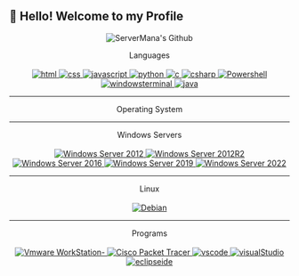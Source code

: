 ## 👋 Hello! Welcome to my Profile



<div align="center">
  <img src="https://capsule-render.vercel.app/api?type=cylinder&color=000000&height=150&section=header&text=ServerMana's%20Github&fontColor=ffffff&fontSize=70&animation=fadeIn&fontAlignY=55&desc=%20&descAlignY=62&descAlign=62" alt="ServerMana's Github"/>
</div>


<p align="center">
  Languages
  </br>
  </br>
  <a href="https://devdocs.io/html/">
    <img src="https://img.shields.io/badge/HTML-239120?style=for-the-badge&logo=html5&logoColor=white" alt="html"/>
  </a>
  <a href="https://devdocs.io/css/">
    <img src="https://img.shields.io/badge/CSS-239120?&style=for-the-badge&logo=css3&logoColor=white" alt="css"/>
  </a>
  <a href="https://www.javascript.com/">
    <img src="https://img.shields.io/badge/Javascript-F7DF1E?style=for-the-badge&logo=Javascript&logoColor=black" alt="javascript"/>
  </a>
  <a href="http://python.org/">
    <img src="https://img.shields.io/badge/Python-3776AB?style=for-the-badge&logo=python&logoColor=white" alt="python"/>
  </a>
  <a href="https://learn.microsoft.com/ko-kr/cpp/c-language/?view=msvc-170/">
    <img src="https://img.shields.io/badge/C-A8B9CC?style=for-the-badge&logo=c&logoColor=white" alt="c"/>
  </a>
  <a href="https://docs.microsoft.com/ko-kr/dotnet/csharp/">
    <img src="https://img.shields.io/badge/C%23-239120?style=for-the-badge&logo=c-sharp&logoColor=white" alt="csharp"/>
  </a>
    <a href="">
    <img src="https://img.shields.io/badge/powershell-5391FE?style=for-the-badge&logo=powershell&logoColor=white" alt="Powershell"/>
  </a>
      <a href="https://learn.microsoft.com/ko-kr/windows-server/administration/windows-commands/cmd">
    <img src="https://img.shields.io/badge/windowsterminal-4D4D4D?style=for-the-badge&logo=windowsterminal&logoColor=white" alt="windowsterminal"/>
  </a>
  <a href="https://www.java.com/">
    <img src="https://img.shields.io/badge/Java-007396?style=for-the-badge&logoColor=white" alt="java"/>
  </a>
</p>


---
<p align="center">
Operating System
  
---
<p align="center">
Windows Servers
  </br>
  </br>
    <a href="https://www.microsoft.com/windows-server">
    <img src="https://img.shields.io/badge/Windows Server 2012-0078D6?style=for-the-badge&logo=windows 10&logoColor=white" alt="Windows Server 2012"/>
  </a>
    <a href="https://www.microsoft.com/windows-server">
    <img src="https://img.shields.io/badge/Windows Server 2012R2-0078D6?style=for-the-badge&logo=windows 10&logoColor=white" alt="Windows Server 2012R2"/>
  </a>  
    <a href="https://www.microsoft.com/windows-server">
    <img src="https://img.shields.io/badge/Windows Server 2016-0078D6?style=for-the-badge&logo=windows 10&logoColor=white" alt="Windows Server 2016"/>
  </a>  
    <a href="https://www.microsoft.com/windows-server">
    <img src="https://img.shields.io/badge/Windows Server 2019-0078D6?style=for-the-badge&logo=windows 10&logoColor=white" alt="Windows Server 2019"/>
  </a>  
    <a href="https://www.microsoft.com/windows-server">
    <img src="https://img.shields.io/badge/Windows Server 2022-0078D6?style=for-the-badge&logo=windows 10&logoColor=white" alt="Windows Server 2022"/>
  </a>
  
  ---

<p align="center">
Linux
  </br>
  </br>
    <a href="https://www.debian.org/">
    <img src="https://img.shields.io/badge/Debian-A81D33?style=for-the-badge&logo=Debian&logoColor=white" alt="Debian"/>
  </a>
  
  ---

<p align="center">
Programs
  </br>
  </br>
    <a href="https://www.vmware.com">
    <img src="https://img.shields.io/badge/Vmware WorkStation-607078?style=for-the-badge&logo=Vmware&logoColor=white" alt="Vmware WorkStation-"/>
       <a href="https://www.vmware.com">
    <img src="https://img.shields.io/badge/Cisco Packet Tracer-1BA0D7?style=for-the-badge&logo=Cisco&logoColor=white" alt="Cisco Packet Tracer"/>
  </a>  <a href="https://code.visualstudio.com">
    <img src="https://img.shields.io/badge/Visual%20Studio%20Code-007ACC?style=for-the-badge&logo=Visual-Studio-Code&logoColor=white" alt="vscode"/>
  </a>
  <a href="https://visualstudio.com">
    <img src="https://img.shields.io/badge/Visual_Studio_2019-5C2D91?style=for-the-badge&logo=visual%20studio&logoColor=white" alt="visualStudio"/>
  </a>
    <a href="https://visualstudio.com">
    <img src="https://img.shields.io/badge/eclipseide-2C2255?style=for-the-badge&logo=eclipseide&logoColor=white" alt="eclipseide"/>
  </a>
